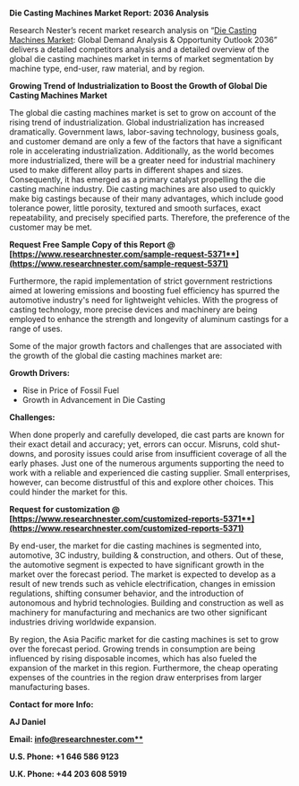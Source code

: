 ﻿**Die Casting Machines Market Report: 2036 Analysis**

Research Nester’s recent market research analysis on “[Die Casting Machines Market](https://www.researchnester.com/reports/die-casting-machines-market/5371): Global Demand Analysis & Opportunity Outlook 2036” delivers a detailed competitors analysis and a detailed overview of the global die casting machines market in terms of market segmentation by machine type, end-user, raw material, and by region. 

**Growing Trend of Industrialization to Boost the Growth of Global Die Casting Machines Market** 

The global die casting machines market is set to grow on account of the rising trend of industrialization. Global industrialization has increased dramatically. Government laws, labor-saving technology, business goals, and customer demand are only a few of the factors that have a significant role in accelerating industrialization. Additionally, as the world becomes more industrialized, there will be a greater need for industrial machinery used to make different alloy parts in different shapes and sizes. Consequently, it has emerged as a primary catalyst propelling the die casting machine industry. Die casting machines are also used to quickly make big castings because of their many advantages, which include good tolerance power, little porosity, textured and smooth surfaces, exact repeatability, and precisely specified parts. Therefore, the preference of the customer may be met. 

**Request Free Sample Copy of this Report @ [https://www.researchnester.com/sample-request-5371**](https://www.researchnester.com/sample-request-5371)**

Furthermore, the rapid implementation of strict government restrictions aimed at lowering emissions and boosting fuel efficiency has spurred the automotive industry's need for lightweight vehicles. With the progress of casting technology, more precise devices and machinery are being employed to enhance the strength and longevity of aluminum castings for a range of uses.

Some of the major growth factors and challenges that are associated with the growth of the global die casting machines market are: 

**Growth Drivers:**

- Rise in Price of Fossil Fuel 
- Growth in Advancement in Die Casting 

**Challenges:**

When done properly and carefully developed, die cast parts are known for their exact detail and accuracy; yet, errors can occur. Misruns, cold shut-downs, and porosity issues could arise from insufficient coverage of all the early phases. Just one of the numerous arguments supporting the need to work with a reliable and experienced die casting supplier. Small enterprises, however, can become distrustful of this and explore other choices. This could hinder the market for this.

**Request for customization @ [https://www.researchnester.com/customized-reports-5371**](https://www.researchnester.com/customized-reports-5371)**

By end-user, the market for die casting machines is segmented into, automotive, 3C industry, building & construction, and others. Out of these, the automotive segment is expected to have significant growth in the market over the forecast period. The market is expected to develop as a result of new trends such as vehicle electrification, changes in emission regulations, shifting consumer behavior, and the introduction of autonomous and hybrid technologies. Building and construction as well as machinery for manufacturing and mechanics are two other significant industries driving worldwide expansion.  

By region, the Asia Pacific market for die casting machines is set to grow over the forecast period. Growing trends in consumption are being influenced by rising disposable incomes, which has also fueled the expansion of the market in this region. Furthermore, the cheap operating expenses of the countries in the region draw enterprises from larger manufacturing bases. 

**Contact for more Info:**

**AJ Daniel**

**Email: [info@researchnester.com**](mailto:info@researchnester.com)**

**U.S. Phone: +1 646 586 9123** 

**U.K. Phone: +44 203 608 5919** 
